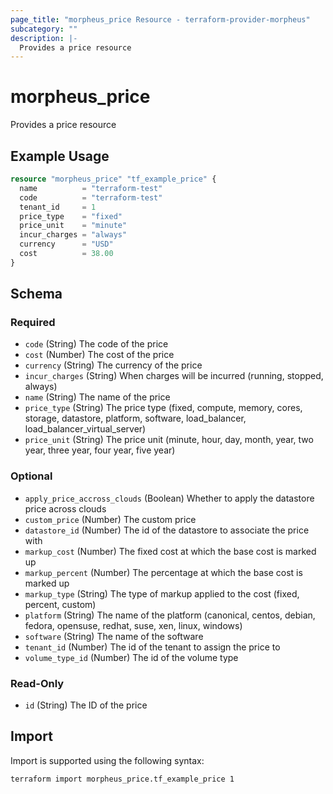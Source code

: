```yaml
---
page_title: "morpheus_price Resource - terraform-provider-morpheus"
subcategory: ""
description: |-
  Provides a price resource
---
```


# morpheus_price

Provides a price resource

## Example Usage

```terraform
resource "morpheus_price" "tf_example_price" {
  name          = "terraform-test"
  code          = "terraform-test"
  tenant_id     = 1
  price_type    = "fixed"
  price_unit    = "minute"
  incur_charges = "always"
  currency      = "USD"
  cost          = 38.00
}
```

<!-- schema generated by tfplugindocs -->
## Schema

### Required

- `code` (String) The code of the price
- `cost` (Number) The cost of the price
- `currency` (String) The currency of the price
- `incur_charges` (String) When charges will be incurred (running, stopped, always)
- `name` (String) The name of the price
- `price_type` (String) The price type (fixed, compute, memory, cores, storage, datastore, platform, software, load_balancer, load_balancer_virtual_server)
- `price_unit` (String) The price unit (minute, hour, day, month, year, two year, three year, four year, five year)

### Optional

- `apply_price_accross_clouds` (Boolean) Whether to apply the datastore price across clouds
- `custom_price` (Number) The custom price
- `datastore_id` (Number) The id of the datastore to associate the price with
- `markup_cost` (Number) The fixed cost at which the base cost is marked up
- `markup_percent` (Number) The percentage at which the base cost is marked up
- `markup_type` (String) The type of markup applied to the cost (fixed, percent, custom)
- `platform` (String) The name of the platform (canonical, centos, debian, fedora, opensuse, redhat, suse, xen, linux, windows)
- `software` (String) The name of the software
- `tenant_id` (Number) The id of the tenant to assign the price to
- `volume_type_id` (Number) The id of the volume type

### Read-Only

- `id` (String) The ID of the price

## Import

Import is supported using the following syntax:

```shell
terraform import morpheus_price.tf_example_price 1
```
